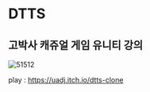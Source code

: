 # DTTS
 
## 고박사 캐쥬얼 게임 유니티 강의 

![51512](https://user-images.githubusercontent.com/30551889/182002719-17907aad-7544-4565-ae26-4e0bd4927041.png)

play : https://uadj.itch.io/dtts-clone

